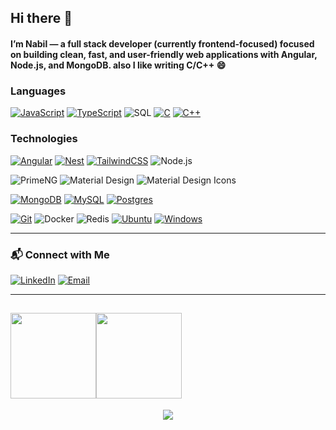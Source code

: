 ## Hi there 👋


####  I’m Nabil — a full stack developer (currently frontend-focused) focused on building clean, fast, and user-friendly web applications with Angular, Node.js, and MongoDB. also I like writing C/C++ 😄

### Languages

[![JavaScript](https://img.shields.io/badge/JavaScript-F7DF1E?logo=javascript&logoColor=000)](#)
[![TypeScript](https://img.shields.io/badge/TypeScript-3178C6?logo=typescript&logoColor=fff)](#)
![SQL](https://img.shields.io/badge/-SQL-000?&logo=MySQL)
[![C](https://img.shields.io/badge/C-00599C?logo=c&logoColor=white)](#)
[![C++](https://img.shields.io/badge/C++-%2300599C.svg?logo=c%2B%2B&logoColor=white)](#)
<!-- [![Bash](https://img.shields.io/badge/Bash-4EAA25?logo=gnubash&logoColor=fff)](#) --> 


### Technologies

[![Angular](https://img.shields.io/badge/Angular-%23DD0031.svg?logo=angular&logoColor=white)](#)
[![Nest](https://img.shields.io/badge/Nest.js-%23E0234E.svg?logo=nestjs&logoColor=white)](#)
[![TailwindCSS](https://img.shields.io/badge/Tailwind%20CSS-%2338B2AC.svg?logo=tailwind-css&logoColor=white)](#)
![Node.js](https://img.shields.io/badge/-Node.js-000?&logo=node.js)

![PrimeNG](https://img.shields.io/badge/PrimeNG-DD0031?style=for-the-badge&logo=PrimeNG&logoColor=FFFFFF) 
![Material Design](https://img.shields.io/badge/Material%20Design-757575?style=for-the-badge&logo=Material+Design&logoColor=FFFFFF)
![Material Design Icons](https://img.shields.io/badge/Material%20Design%20Icons-2196F3?style=for-the-badge&logo=Material+Design+Icons&logoColor=FFFFFF)

[![MongoDB](https://img.shields.io/badge/MongoDB-%234ea94b.svg?logo=mongodb&logoColor=white)](#)
[![MySQL](https://img.shields.io/badge/MySQL-4479A1?logo=mysql&logoColor=fff)](#)
[![Postgres](https://img.shields.io/badge/Postgres-%23316192.svg?logo=postgresql&logoColor=white)](#)

[![Git](https://img.shields.io/badge/Git-F05032?logo=git&logoColor=fff)](#)
![Docker](https://img.shields.io/badge/-Docker-000?&logo=Docker)
![Redis](https://img.shields.io/badge/-Redis-000?&logo=Redis)
[![Ubuntu](https://img.shields.io/badge/Ubuntu-E95420?logo=ubuntu&logoColor=white)](#) 
[![Windows](https://custom-icon-badges.demolab.com/badge/Windows-0078D6?logo=windows11&logoColor=white)](#)


<!-- ### 📌 Featured Projects

- **Multi-Step Record Entry App** – Beautiful standalone Angular Material stepper + backend validation and MongoDB schema  


👉 [See more on my portfolio](https://) -->

---

### 📬 Connect with Me

[![LinkedIn](https://img.shields.io/badge/LinkedIn-0077B5?style=flat&logo=linkedin&logoColor=white)](https://www.linkedin.com/in/ahmednabil22/)
[![Email](https://img.shields.io/badge/Email-D14836?style=flat&logo=gmail&logoColor=white)](mailto:ahmednabl992@gmail.com)
<!-- [![Upwork](https://img.shields.io/badge/Upwork-6FDA44?logo=upwork&logoColor=fff)](#) -->
<!-- [![Indeed](https://img.shields.io/badge/Indeed-003A9B?logo=indeed&logoColor=fff)](#) -->
<!-- [![Glassdoor](https://img.shields.io/badge/Glassdoor-0CAA41?logo=glassdoor&logoColor=fff)](#) -->
--- 
<a href="https://www.adamalston.com/"><img height="137px" src="https://github-readme-stats.vercel.app/api?username=adamalston&hide_title=true&hide_border=true&show_icons=true&include_all_commits=true&count_private=true&line_height=21&text_color=000&icon_color=000&bg_color=0,ea6161,ffc64d,fffc4d,52fa5a&theme=graywhite" /><!-- wi*quL3fcV --><img height="137px" src="https://github-readme-stats.vercel.app/api/top-langs/?username=adamalston&hide=html&hide_title=true&hide_border=true&layout=compact&langs_count=6&exclude_repo=comp426,Redventures-Movie-Quotes&text_color=000&icon_color=fff&bg_color=0,52fa5a,4dfcff,c64dff&theme=graywhite" /></a>
---

<p align="center">
  <img src="https://capsule-render.vercel.app/api?type=waving&color=0f172a&height=100&section=footer"/>
</p>
<!--
**ahmed2nabil/ahmed2nabil** is a ✨ _special_ ✨ repository because its `README.md` (this file) appears on your GitHub profile.

Here are some ideas to get you started:

- 🔭 I’m currently working on ...
- 🌱 I’m currently learning ...
- 👯 I’m looking to collaborate on ...
- 🤔 I’m looking for help with ...
- 💬 Ask me about ...
- 📫 How to reach me: ...
- Pronouns: ...
- ⚡ Fun fact: ...
-->
